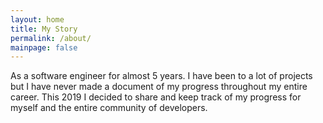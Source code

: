 ```yaml
---
layout: home
title: My Story
permalink: /about/
mainpage: false
---
```

As a software engineer for almost 5 years. I have been to a lot of projects but I have never made a document of my progress throughout my entire career. This 2019 I decided to share and keep track of my progress for myself and the entire community of developers.